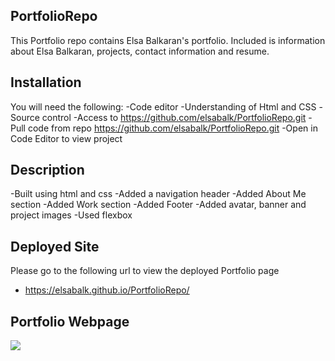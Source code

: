 ## PortfolioRepo

This Portfolio repo contains Elsa Balkaran's portfolio. Included is information about Elsa Balkaran, projects, contact information and resume.


## Installation

You will need the following:
-Code editor
-Understanding of Html and CSS
-Source control
-Access to https://github.com/elsabalk/PortfolioRepo.git
-Pull code from repo https://github.com/elsabalk/PortfolioRepo.git
-Open in Code Editor to view project

## Description 

-Built using html and css
-Added a navigation header
-Added About Me section
-Added Work section
-Added Footer
-Added avatar, banner and project images
-Used flexbox

## Deployed Site
Please go to the following url to view the deployed Portfolio page
- https://elsabalk.github.io/PortfolioRepo/

## Portfolio Webpage
![](.Assets/images/elsa_balkaran_web_screenshot)